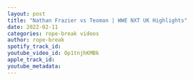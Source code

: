 ```yaml
---
layout: post
title: "Nathan Frazier vs Teoman | WWE NXT UK Highlights"
date: 2022-02-11
categories: rope-break videos
author: rope-break
spotify_track_id: 
youtube_video_id: Op1tnjhKMBk
apple_track_id: 
youtube_metadata: 
---
```

